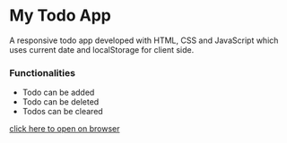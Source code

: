 # My Todo App
A  responsive todo app developed with HTML, CSS and JavaScript
which uses current date and localStorage for client side.

### Functionalities
* Todo can be added
* Todo can be deleted
* Todos can be cleared

[click here to open on browser](https://nelson-chinedu.github.io/Todo-app/ 'click') 
